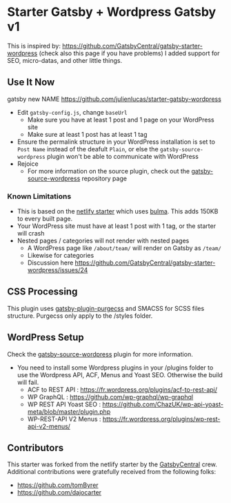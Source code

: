 # Starter Gatsby + Wordpress Gatsby v1

This is inspired by: https://github.com/GatsbyCentral/gatsby-starter-wordpress (check also this page if you have problems) I added support for SEO, micro-datas, and other little things.

## Use It Now

gatsby new NAME https://github.com/julienlucas/starter-gatsby-wordpress

* Edit `gatsby-config.js`, change `baseUrl`
  - Make sure you have at least 1 post and 1 page on your WordPress site
  - Make sure at least 1 post has at least 1 tag
* Ensure the permalink structure in your WordPress installation is set to `Post Name` instead of the deafult `Plain`, or else the `gatsby-source-wordpress` plugin won't be able to communicate with WordPress
* Rejoice
  - For more information on the source plugin, check out the [gatsby-source-wordpress](https://github.com/gatsbyjs/gatsby/tree/master/packages/gatsby-source-wordpress) repository page

### Known Limitations

* This is based on the [netlify starter](https://github.com/netlify-templates/gatsby-starter-netlify-cms) which uses [bulma](https://bulma.io). This adds 150KB to every built page.
* Your WordPress site must have at least 1 post with 1 tag, or the starter will crash
* Nested pages / categories will not render with nested pages
  - A WordPress page like `/about/team/` will render on Gatsby as `/team/`
  - Likewise for categories
  - Discussion here https://github.com/GatsbyCentral/gatsby-starter-wordpress/issues/24

## CSS Processing

This plugin uses [gatsby-plugin-purgecss](https://www.gatsbyjs.org/packages/gatsby-plugin-purgecss/) and SMACSS for SCSS files structure. Purgecss only apply to the /styles folder.

## WordPress Setup

Check the [gatsby-source-wordpress](https://github.com/gatsbyjs/gatsby/tree/master/packages/gatsby-source-wordpress) plugin for more information.

* You need to install some Wordpress plugins in your /plugins folder to use the Wordpress API, ACF, Menus and Yoast SEO. Otherwise the build will fail.
  - ACF to REST API : https://fr.wordpress.org/plugins/acf-to-rest-api/
  -	WP GraphQL : https://github.com/wp-graphql/wp-graphql
  - WP REST API Yoast SEO : https://github.com/ChazUK/wp-api-yoast-meta/blob/master/plugin.php
  - WP-REST-API V2 Menus : https://fr.wordpress.org/plugins/wp-rest-api-v2-menus/

## Contributors

This starter was forked from the netlify starter by the
[GatsbyCentral](https://www.gatsbycentral.com/) crew. Additional contributions
were gratefully received from the following folks:

* https://github.com/tomByrer
* https://github.com/dajocarter
